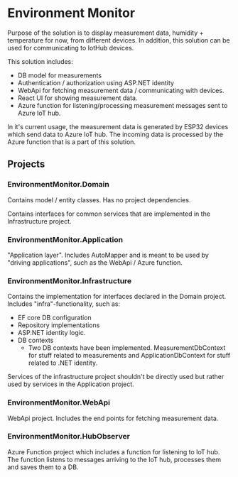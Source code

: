 # Environment Monitor

Purpose of the solution is to display measurement data, humidity + temperature for now, from different devices. In addition, this solution can be used for communicating to IotHub devices.

This solution includes:
 -  DB model for measurements
 -  Authentication / authorization using ASP.NET identity
 -  WebApi for fetching measurement data / communicating with devices.
 -  React UI for showing measurement data.
 -  Azure function for listening/processing measurement messages sent to Azure IoT hub.

In it's current usage, the measurement data is generated by ESP32 devices which send data to Azure IoT hub. The incoming data is processed by the Azure function that is a part of this solution.

## Projects

### EnvironmentMonitor.Domain

Contains model / entity classes. Has no project dependencies.

Contains interfaces for common services that are implemented in the Infrastructure project.

### EnvironmentMonitor.Application

"Application layer". Includes AutoMapper and is meant to be used by "driving applications", such as the WebApi / Azure function. 

### EnvironmentMonitor.Infrastructure

Contains the implementation for interfaces declared in the Domain project. Includes "infra"-functionality, such as:

- EF core DB configuration
- Repository implementations
- ASP.NET identity logic.
- DB contexts
  -  Two DB contexts have been implemented. MeasurementDbContext for stuff related to measurements and ApplicationDbContext for stuff related to .NET identity.
 
Services of the infrastructure project shouldn't be directly used but rather used by services in the Application project.

### EnvironmentMonitor.WebApi

WebApi project. Includes the end points for fetching measurement data.

### EnvironmentMonitor.HubObserver

Azure Function project which includes a function for listening to IoT hub. The function listens to messages arriving to the IoT hub, processes them and saves them to a DB.


